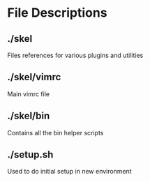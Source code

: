 # File Descriptions
## ./skel
Files references for various plugins and utilities

## ./skel/vimrc
Main vimrc file

## ./skel/bin
Contains all the bin helper scripts

## ./setup.sh
Used to do initial setup in new environment
